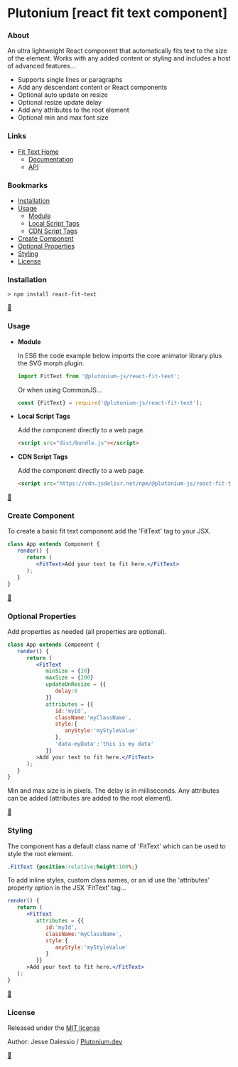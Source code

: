 # Plutonium [react fit text component]
### About
An ultra lightweight React component that automatically fits text to the size of the element. Works with any added content or styling and includes a host of advanced features...
   * Supports single lines or paragraphs
   * Add any descendant content or React components
   * Optional auto update on resize
   * Optional resize update delay
   * Add any attributes to the root element
   * Optional min and max font size


### Links

* [Fit Text Home](https://plutonium.dev/wp/libraries/react-fit-text/)
   * [Documentation](https://plutonium.dev/wp/libraries/react-fit-text/documentation)
   * [API](https://plutonium.dev/wp/libraries/react-fit-text/api)


### Bookmarks
* [Installation](#Installation)
* [Usage](#Usage)
   * [Module](#Module)
   * [Local Script Tags](#Local-Script-Tags)
   * [CDN Script Tags](#CDN-Script-Tags)
* [Create Component](#create_component)
* [Optional Properties](#optional_properties)
* [Styling](#Styling)
* [License](#License)


### <a id="Installation"></a>Installation
```
> npm install react-fit-text
```

**[:arrow_up_small:](#bookmarks)**	

### <a id="Usage" style="color:yellow;"></a>Usage

* <a id="Module"></a>**Module**
   
   In ES6 the code example below imports the core animator library plus the SVG morph plugin.
   ```javascript
   import FitText from '@plutonium-js/react-fit-text';
   ```
   Or when using CommonJS...
   ```javascript
   const {FitText} = require('@plutonium-js/react-fit-text');
   ```
   
* <a id="Local-Script-Tags"></a>**Local Script Tags**
   
   Add the component directly to a web page.
   ```html
   <script src="dist/bundle.js"></script>
   ```

* <a id="CDN-Script-Tags"></a>**CDN Script Tags**
   
    Add the component directly to a web page.
   ```html
   <script src="https://cdn.jsdelivr.net/npm/@plutonium-js/react-fit-text@1/dist/bundle.js"></script>
   ```

**[:arrow_up_small:](#bookmarks)**	
   
### <a id="create_component"></a>Create Component
To create a basic fit text component add the 'FitText' tag to your JSX.
```jsx
class App extends Component {
   render() {
      return (
         <FitText>Add your text to fit here.</FitText>
      );
   }
}
```

**[:arrow_up_small:](#bookmarks)**	

### <a id="optional_properties"></a>Optional Properties
Add properties as needed (all properties are optional).
```jsx
class App extends Component {
   render() {
      return (
         <FitText
            minSize = {20}
            maxSize = {200}
            updateOnResize = {{
               delay:0
            }}
            attributes = {{
               id:'myId',
               className:'myClassName',
               style:{
                  anyStyle:'myStyleValue'
               },
               'data-myData':'this is my data'
            }}
         >Add your text to fit here.</FitText>
      );
   }
}
```
Min and max size is in pixels. The delay is in milliseconds. Any attributes can be added (attributes are added to the root element).

**[:arrow_up_small:](#bookmarks)**	
   
### <a id="styling"></a>Styling
The component has a default class name of 'FitText' which can be used to style the root element.
```css
.FitText {position:relative;height:100%;}
```
To add inline styles, custom class names, or an id use the 'attributes' property option in the JSX 'FitText' tag...
```jsx
render() {
   return (
      <FitText
         attributes = {{
            id:'myId',
            className:'myClassName',
            style:{
               anyStyle:'myStyleValue'
            }
         }}
      >Add your text to fit here.</FitText>
   );
}
```

**[:arrow_up_small:](#bookmarks)**	

### <a id="License"></a>License

Released under the [MIT license](LICENSE.md)

Author: Jesse Dalessio / [Plutonium.dev](https://plutonium.dev)

**[:arrow_up_small:](#bookmarks)**